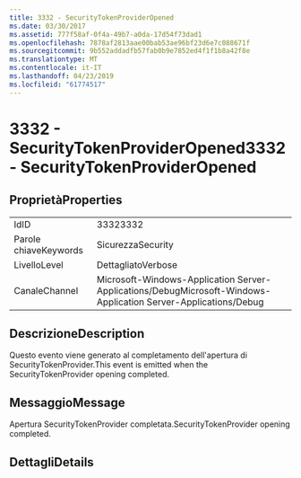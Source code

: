 ```yaml
---
title: 3332 - SecurityTokenProviderOpened
ms.date: 03/30/2017
ms.assetid: 777f58af-0f4a-49b7-a0da-17d54f73dad1
ms.openlocfilehash: 7878af2813aae00bab53ae96bf23d6e7c088671f
ms.sourcegitcommit: 9b552addadfb57fab0b9e7852ed4f1f1b8a42f8e
ms.translationtype: MT
ms.contentlocale: it-IT
ms.lasthandoff: 04/23/2019
ms.locfileid: "61774517"
---
```

# <a name="3332---securitytokenprovideropened"></a><span data-ttu-id="1afa7-102">3332 - SecurityTokenProviderOpened</span><span class="sxs-lookup"><span data-stu-id="1afa7-102">3332 - SecurityTokenProviderOpened</span></span>
## <a name="properties"></a><span data-ttu-id="1afa7-103">Proprietà</span><span class="sxs-lookup"><span data-stu-id="1afa7-103">Properties</span></span>  
  
|||  
|-|-|  
|<span data-ttu-id="1afa7-104">Id</span><span class="sxs-lookup"><span data-stu-id="1afa7-104">ID</span></span>|<span data-ttu-id="1afa7-105">3332</span><span class="sxs-lookup"><span data-stu-id="1afa7-105">3332</span></span>|  
|<span data-ttu-id="1afa7-106">Parole chiave</span><span class="sxs-lookup"><span data-stu-id="1afa7-106">Keywords</span></span>|<span data-ttu-id="1afa7-107">Sicurezza</span><span class="sxs-lookup"><span data-stu-id="1afa7-107">Security</span></span>|  
|<span data-ttu-id="1afa7-108">Livello</span><span class="sxs-lookup"><span data-stu-id="1afa7-108">Level</span></span>|<span data-ttu-id="1afa7-109">Dettagliato</span><span class="sxs-lookup"><span data-stu-id="1afa7-109">Verbose</span></span>|  
|<span data-ttu-id="1afa7-110">Canale</span><span class="sxs-lookup"><span data-stu-id="1afa7-110">Channel</span></span>|<span data-ttu-id="1afa7-111">Microsoft-Windows-Application Server-Applications/Debug</span><span class="sxs-lookup"><span data-stu-id="1afa7-111">Microsoft-Windows-Application Server-Applications/Debug</span></span>|  
  
## <a name="description"></a><span data-ttu-id="1afa7-112">Descrizione</span><span class="sxs-lookup"><span data-stu-id="1afa7-112">Description</span></span>  
 <span data-ttu-id="1afa7-113">Questo evento viene generato al completamento dell'apertura di SecurityTokenProvider.</span><span class="sxs-lookup"><span data-stu-id="1afa7-113">This event is emitted when the SecurityTokenProvider opening completed.</span></span>  
  
## <a name="message"></a><span data-ttu-id="1afa7-114">Messaggio</span><span class="sxs-lookup"><span data-stu-id="1afa7-114">Message</span></span>  
 <span data-ttu-id="1afa7-115">Apertura SecurityTokenProvider completata.</span><span class="sxs-lookup"><span data-stu-id="1afa7-115">SecurityTokenProvider opening completed.</span></span>  
  
## <a name="details"></a><span data-ttu-id="1afa7-116">Dettagli</span><span class="sxs-lookup"><span data-stu-id="1afa7-116">Details</span></span>
